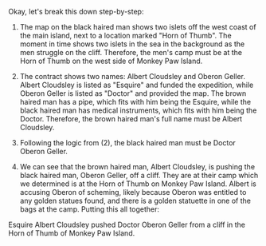 Okay, let's break this down step-by-step:

1) The map on the black haired man shows two islets off the west coast of the main island, next to a location marked "Horn of Thumb". The moment in time shows two islets in the sea in the background as the men struggle on the cliff. Therefore, the men's camp must be at the Horn of Thumb on the west side of Monkey Paw Island.

2) The contract shows two names: Albert Cloudsley and Oberon Geller. Albert Cloudsley is listed as "Esquire" and funded the expedition, while Oberon Geller is listed as "Doctor" and provided the map. The brown haired man has a pipe, which fits with him being the Esquire, while the black haired man has medical instruments, which fits with him being the Doctor. Therefore, the brown haired man's full name must be Albert Cloudsley.

3) Following the logic from (2), the black haired man must be Doctor Oberon Geller.

4) We can see that the brown haired man, Albert Cloudsley, is pushing the black haired man, Oberon Geller, off a cliff. They are at their camp which we determined is at the Horn of Thumb on Monkey Paw Island. Albert is accusing Oberon of scheming, likely because Oberon was entitled to any golden statues found, and there is a golden statuette in one of the bags at the camp. Putting this all together:

Esquire Albert Cloudsley pushed Doctor Oberon Geller from a cliff in the Horn of Thumb of Monkey Paw Island.